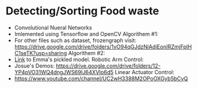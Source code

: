 # Detecting/Sorting Food waste
- Convolutional Nueral Networks
- Imlemented using Tensorflow and OpenCV
Algorithem #1: 
- For other files such as dataset, frozengraph visit: https://drive.google.com/drive/folders/1vO94qGJdzNiAdjEonIRZmjFplHC1seTK?usp=sharing
Algorithem #2:
- [Link](https://drive.google.com/file/d/1a5zfIeoo2MNlNQWhjZnNpEHmi0p-5Cxk/view?usp=sharing) to Emma's pickled model.
Robotic Arm Control:
- Josue's Demos: https://drive.google.com/drive/folders/12-YP4pVO31WQ4dngJWS69lJ64XVlp6d5
Linear Actuator Control:
- https://www.youtube.com/channel/UC2wH3388M2OPoOXGyb5bCyQ
